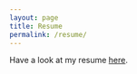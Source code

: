 ```yaml
---
layout: page
title: Resume
permalink: /resume/
---
```


Have a look at my resume [here](/assets/ShariqHafeez_Resume.pdf).



